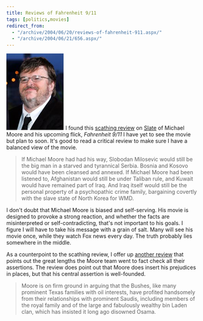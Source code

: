 ```yaml
---
title: Reviews of Fahrenheit 9/11
tags: [politics,movies]
redirect_from:
  - "/archive/2004/06/20/reviews-of-fahrenheit-911.aspx/"
  - "/archive/2004/06/21/656.aspx/"
---
```


![Michael Moore](/assets/images/MichaelMoore.jpg)I found this [scathing
review](http://slate.msn.com/id/2102723/fr/rss/) on
[Slate](http://www.slate.com/) of Michael Moore and his upcoming flick,
*Fahrenheit 9/11* I have yet to see the movie but plan to soon. It's
good to read a critical review to make sure I have a balanced view of
the movie.

> If Michael Moore had had his way, Slobodan Milosevic would still be
> the big man in a starved and tyrannical Serbia. Bosnia and Kosovo
> would have been cleansed and annexed. If Michael Moore had been
> listened to, Afghanistan would still be under Taliban rule, and Kuwait
> would have remained part of Iraq. And Iraq itself would still be the
> personal property of a psychopathic crime family, bargaining covertly
> with the slave state of North Korea for WMD.

I don't doubt that Michael Moore is biased and self-serving. His movie
is designed to provoke a strong reaction, and whether the facts are
misinterpreted or self-contradicting, that's not important to his goals.
I figure I will have to take his message with a grain of salt. Many will
see his movie once, while they watch Fox news every day. The truth
probably lies somewhere in the middle.

As a counterpoint to the scathing review, I offer up [another
review](http://metromix.chicagotribune.com/movies/mmx-0406200376jun20,0,5152811.story?coll=mmx-movies_heds)
that points out the great lengths the Moore team went to fact check all
their assertions. The review does point out that Moore does insert his
prejudices in places, but that his central assertion is well-founded.

> Moore is on firm ground in arguing that the Bushes, like many
> prominent Texas families with oil interests, have profited handsomely
> from their relationships with prominent Saudis, including members of
> the royal family and of the large and fabulously wealthy bin Laden
> clan, which has insisted it long ago disowned Osama.

